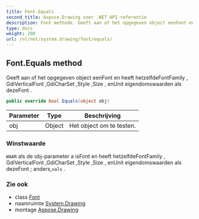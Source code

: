 ```yaml
---
title: Font.Equals
second_title: Aspose.Drawing voor .NET API-referentie
description: Font methode. Geeft aan of het opgegeven object eenFont en heeft hetzelfdeFontFamily  GdiVerticalFont GdiCharSet Style Size  enUnit eigendomswaarden als dezeFont .
type: docs
weight: 200
url: /nl/net/system.drawing/font/equals/
---
```

## Font.Equals method

Geeft aan of het opgegeven object eenFont en heeft hetzelfdeFontFamily , GdiVerticalFont ,GdiCharSet ,Style ,Size , enUnit eigendomswaarden als dezeFont .

```csharp
public override bool Equals(object obj)
```

| Parameter | Type | Beschrijving |
| --- | --- | --- |
| obj | Object | Het object om te testen. |

### Winstwaarde

`WAAR` als de obj-parameter a isFont en heeft hetzelfdeFontFamily , GdiVerticalFont ,GdiCharSet ,Style ,Size , enUnit eigendomswaarden als dezeFont ; anders,`vals` .

### Zie ook

* class [Font](../)
* naamruimte [System.Drawing](../../font/)
* montage [Aspose.Drawing](../../../)


